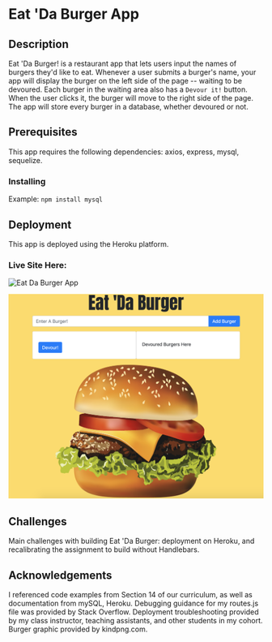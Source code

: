 # Eat 'Da Burger App

## Description

Eat 'Da Burger! is a restaurant app that lets users input the names of burgers they'd like to eat. Whenever a user submits a burger's name, your app will display the burger on the left side of the page -- waiting to be devoured. Each burger in the waiting area also has a `Devour it!` button. When the user clicks it, the burger will move to the right side of the page.
The app will store every burger in a database, whether devoured or not.

## Prerequisites

This app requires the following dependencies: axios, express, mysql, sequelize.

### Installing

Example: `npm install mysql`

## Deployment

This app is deployed using the Heroku platform.

### Live Site Here:

![Eat Da Burger App](Link)

![Home Page](public/assets/Buger-App-Home.png)

## Challenges

Main challenges with building Eat 'Da Burger: deployment on Heroku, and recalibrating the assignment to build without Handlebars.

## Acknowledgements

I referenced code examples from Section 14 of our curriculum, as well as documentation from mySQL, Heroku. Debugging guidance for my routes.js file was provided by Stack Overflow. Deployment troubleshooting provided by my class instructor, teaching assistants, and other students in my cohort. Burger graphic provided by kindpng.com.
